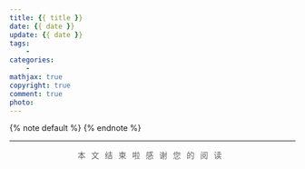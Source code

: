 ```yaml
---
title: {{ title }}
date: {{ date }}
update: {{ date }}
tags:
    - 
categories:
    - 
mathjax: true
copyright: true
comment: true
photo: 
---
```


{% note default %}
{% endnote %}

<!-- more -->

---
<div style="text-align:center;color: #636363;font-size:14px;letter-spacing: 10px">本文结束啦<i class="fa fa-bell"></i>感谢您的阅读</div>